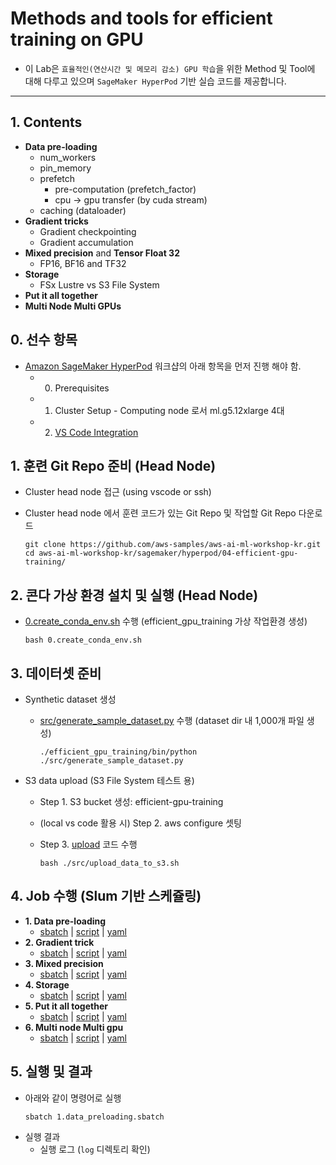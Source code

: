 # Methods and tools for efficient training on GPU

- 이 Lab은 `효율적인(연산시간 및 메모리 감소) GPU 학습`을 위한 Method 및 Tool에 대해 다루고 있으며 `SageMaker HyperPod` 기반 실습 코드를 제공합니다.
--- 

## 1. Contents
- **Data pre-loading**
    - num_workers
    - pin_memory
    - prefetch
        - pre-computation (prefetch_factor)
        - cpu -> gpu transfer (by cuda stream)
    - caching (dataloader)
- **Gradient tricks**
    - Gradient checkpointing
    - Gradient accumulation
- **Mixed precision** and **Tensor Float 32**
    - FP16, BF16 and TF32
- **Storage**
    - FSx Lustre vs S3 File System
- **Put it all together**
- **Multi Node Multi GPUs**

## 0. 선수 항목
- [Amazon SageMaker HyperPod](https://catalog.workshops.aws/sagemaker-hyperpod/en-US/01-cluster/option-a-easy-cluster-setup/00-easy-cluster-setup) 워크샵의 아래 항목을 먼저 진행 해야 함.
    - 0. Prerequisites
    - 1. Cluster Setup - Computing node 로서 ml.g5.12xlarge 4대
    - 2. [VS Code Integration](https://catalog.workshops.aws/sagemaker-hyperpod/en-US/05-advanced/05-vs-code)

## 1. 훈련 Git Repo 준비 (Head Node)
- Cluster head node 접근 (using vscode or ssh)
- Cluster head node 에서 훈련 코드가 있는 Git Repo 및 작업할 Git Repo 다운로드
  
    ```
    git clone https://github.com/aws-samples/aws-ai-ml-workshop-kr.git
    cd aws-ai-ml-workshop-kr/sagemaker/hyperpod/04-efficient-gpu-training/
    ```
## 2. 콘다 가상 환경 설치 및 실행 (Head Node)
- [0.create_conda_env.sh](https://github.com/aws-samples/aws-ai-ml-workshop-kr/blob/master/sagemaker/hyperpod/04-efficient-gpu-training/0.create_conda_env.sh) 수행 (efficient_gpu_training 가상 작업환경 생성)
  
    ```
    bash 0.create_conda_env.sh
    ```

## 3. 데이터셋 준비
- Synthetic dataset 생성
    - [src/generate_sample_dataset.py](https://github.com/aws-samples/aws-ai-ml-workshop-kr/blob/master/sagemaker/hyperpod/04-efficient-gpu-training/src/generate_sample_dataset.py) 수행 (dataset dir 내 1,000개 파일 생성)
      
        ```
        ./efficient_gpu_training/bin/python ./src/generate_sample_dataset.py
        
        ``` 
- S3 data upload (S3 File System 테스트 용)
    - Step 1. S3 bucket 생성: efficient-gpu-training
    - (local vs code 활용 시) Step 2. aws configure 셋팅 
    - Step 3. [upload](https://github.com/aws-samples/aws-ai-ml-workshop-kr/blob/master/sagemaker/hyperpod/04-efficient-gpu-training/src/upload_data_to_s3.sh) 코드 수행
      
        ```
        bash ./src/upload_data_to_s3.sh
        ```  
        
## 4. Job 수행 (Slum 기반 스케쥴링)
- **1. Data pre-loading**
    - [sbatch](https://github.com/aws-samples/aws-ai-ml-workshop-kr/blob/master/sagemaker/hyperpod/04-efficient-gpu-training/1.data_preloading.sbatch) | [script](https://github.com/aws-samples/aws-ai-ml-workshop-kr/blob/master/sagemaker/hyperpod/04-efficient-gpu-training/src/1.data_preloading.py) | [yaml](https://github.com/aws-samples/aws-ai-ml-workshop-kr/blob/master/sagemaker/hyperpod/04-efficient-gpu-training/src/1.config_data_preloading.yaml)
- **2. Gradient trick**
    - [sbatch](https://github.com/aws-samples/aws-ai-ml-workshop-kr/blob/master/sagemaker/hyperpod/04-efficient-gpu-training/2.gradient_trick.sbatch) | [script](https://github.com/aws-samples/aws-ai-ml-workshop-kr/blob/master/sagemaker/hyperpod/04-efficient-gpu-training/src/2.gradient_trick.py) | [yaml](https://github.com/aws-samples/aws-ai-ml-workshop-kr/blob/master/sagemaker/hyperpod/04-efficient-gpu-training/src/2.config_gradient_trick.yaml) 
- **3. Mixed precision**
    - [sbatch](https://github.com/aws-samples/aws-ai-ml-workshop-kr/blob/master/sagemaker/hyperpod/04-efficient-gpu-training/3.mixed_precision.sbatch) | [script](https://github.com/aws-samples/aws-ai-ml-workshop-kr/blob/master/sagemaker/hyperpod/04-efficient-gpu-training/src/3.mixed_precision.py) | [yaml](https://github.com/aws-samples/aws-ai-ml-workshop-kr/blob/master/sagemaker/hyperpod/04-efficient-gpu-training/src/3.config_mixed_precision.yaml)
- **4. Storage**
    - [sbatch](https://github.com/aws-samples/aws-ai-ml-workshop-kr/blob/master/sagemaker/hyperpod/04-efficient-gpu-training/4.storage.sbatch) | [script](https://github.com/aws-samples/aws-ai-ml-workshop-kr/blob/master/sagemaker/hyperpod/04-efficient-gpu-training/src/4.storage.py) | [yaml](https://github.com/aws-samples/aws-ai-ml-workshop-kr/blob/master/sagemaker/hyperpod/04-efficient-gpu-training/src/4.config_storage.yaml)
- **5. Put it all together**
    - [sbatch](https://github.com/aws-samples/aws-ai-ml-workshop-kr/blob/master/sagemaker/hyperpod/04-efficient-gpu-training/5.put_it_all_together.sbatch) | [script](https://github.com/aws-samples/aws-ai-ml-workshop-kr/blob/master/sagemaker/hyperpod/04-efficient-gpu-training/src/5.put_it_all_together.py) | [yaml](https://github.com/aws-samples/aws-ai-ml-workshop-kr/blob/master/sagemaker/hyperpod/04-efficient-gpu-training/src/5.config_put_it_all_together.yaml)
- **6. Multi node Multi gpu**
    - [sbatch](https://github.com/aws-samples/aws-ai-ml-workshop-kr/blob/master/sagemaker/hyperpod/04-efficient-gpu-training/6.multi_node_multi_gpu.sbatch) | [script](https://github.com/aws-samples/aws-ai-ml-workshop-kr/blob/master/sagemaker/hyperpod/04-efficient-gpu-training/src/6.multi_node_multi_gpu.py) | [yaml](https://github.com/aws-samples/aws-ai-ml-workshop-kr/blob/master/sagemaker/hyperpod/04-efficient-gpu-training/src/6.config_multi_node_multi_gpu.yaml)


## 5. 실행 및 결과
- 아래와 같이 명령어로 실행
    ```
    sbatch 1.data_preloading.sbatch
    ```
- 실행 결과
    - 실행 로그 (`log` 디렉토리 확인)